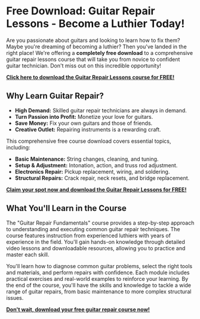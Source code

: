 # Free Download: Guitar Repair Lessons - Become a Luthier Today!

Are you passionate about guitars and looking to learn how to fix them? Maybe you're dreaming of becoming a luthier? Then you've landed in the right place! We're offering a **completely free download** to a comprehensive guitar repair lessons course that will take you from novice to confident guitar technician. Don't miss out on this incredible opportunity!

[**Click here to download the Guitar Repair Lessons course for FREE!**](https://udemywork.com/guitar-repair-lessons)

## Why Learn Guitar Repair?

*   **High Demand:** Skilled guitar repair technicians are always in demand.
*   **Turn Passion into Profit:** Monetize your love for guitars.
*   **Save Money:** Fix your own guitars and those of friends.
*   **Creative Outlet:** Repairing instruments is a rewarding craft.

This comprehensive free course download covers essential topics, including:

*   **Basic Maintenance:** String changes, cleaning, and tuning.
*   **Setup & Adjustment:** Intonation, action, and truss rod adjustment.
*   **Electronics Repair:** Pickup replacement, wiring, and soldering.
*   **Structural Repairs:** Crack repair, neck resets, and bridge replacement.

[**Claim your spot now and download the Guitar Repair Lessons for FREE!**](https://udemywork.com/guitar-repair-lessons)

## What You'll Learn in the Course

The "Guitar Repair Fundamentals" course provides a step-by-step approach to understanding and executing common guitar repair techniques. The course features instruction from experienced luthiers with years of experience in the field. You'll gain hands-on knowledge through detailed video lessons and downloadable resources, allowing you to practice and master each skill.

You'll learn how to diagnose common guitar problems, select the right tools and materials, and perform repairs with confidence. Each module includes practical exercises and real-world examples to reinforce your learning. By the end of the course, you'll have the skills and knowledge to tackle a wide range of guitar repairs, from basic maintenance to more complex structural issues.

[**Don't wait, download your free guitar repair course now!**](https://udemywork.com/guitar-repair-lessons)

